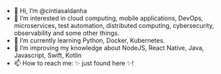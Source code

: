 - 👋 Hi, I’m @cintiasaldanha
- 👀 I’m interested in cloud computing, mobile applications, DevOps, microservices,  test automation, distributed computing, cybersecurity, observability and some other things.
- 🌱 I’m currently learning Python, Docker, Kubernetes.
- 💞️ I’m improving my knowledge about NodeJS, React Native, Java, Javascript, Swift, Kotlin
- 📫 How to reach me: ✨ just found here ✨!

<!---
 
--->
